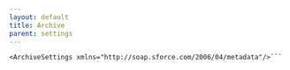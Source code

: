```yaml
---
layout: default
title: Archive
parent: settings
---
```


```<?xml version="1.0" encoding="UTF-8"?>
<ArchiveSettings xmlns="http://soap.sforce.com/2006/04/metadata"/>```
